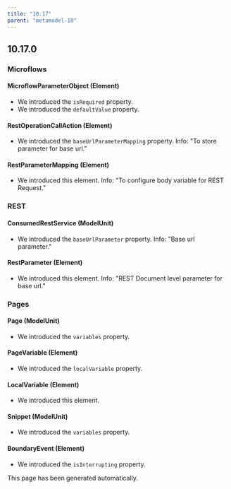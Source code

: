 ```yaml
---
title: "10.17"
parent: "metamodel-10"
---
```


## 10.17.0

### Microflows

#### MicroflowParameterObject (Element)
* We introduced the `isRequired` property. 
* We introduced the `defaultValue` property. 

#### RestOperationCallAction (Element)
* We introduced the `baseUrlParameterMapping` property. Info: "To store parameter for base url."

#### RestParameterMapping (Element)
* We introduced this element. Info: "To configure body variable for REST Request."

### REST

#### ConsumedRestService (ModelUnit)
* We introduced the `baseUrlParameter` property. Info: "Base url parameter."

#### RestParameter (Element)
* We introduced this element. Info: "REST Document level parameter for base url."

### Pages

#### Page (ModelUnit)
* We introduced the `variables` property. 

#### PageVariable (Element)
* We introduced the `localVariable` property. 

#### LocalVariable (Element)
* We introduced this element. 

#### Snippet (ModelUnit)
* We introduced the `variables` property. 


#### BoundaryEvent (Element)
* We introduced the `isInterrupting` property. 

This page has been generated automatically.
